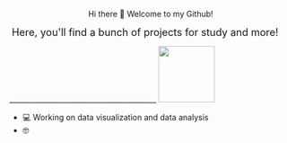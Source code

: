 <p align="center">
  Hi there 👋 Welcome to my Github!
</p>

<p align="center">
  <span style="vertical-align: top; font-size: 18px; margin-right: 20px;">Here, you'll find a bunch of projects for study and more!
  
  _________________________________________ </span>
  <img src="https://i.pinimg.com/736x/45/29/0d/45290ddb061a266e0767bc290218b62d.jpg" width="100" style="display:inline-block;">
</p>


- 💻 Working on data visualization and data analysis
- 🤓 


